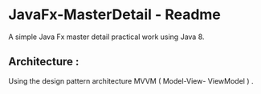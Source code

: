 **JavaFx-MasterDetail - Readme**
===================

A simple Java Fx master detail practical work using Java 8.

**Architecture :**
-------
Using the design pattern architecture MVVM ( Model-View- ViewModel ) .
